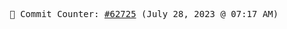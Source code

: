 <p align="center">
    <samp>
        📮 Commit Counter: <a href="https://github.com/Javascript-void0/Javascript-void0/commits/main">#62725</a> (July 28, 2023 @ 07:17 AM)
    </samp>
</p>